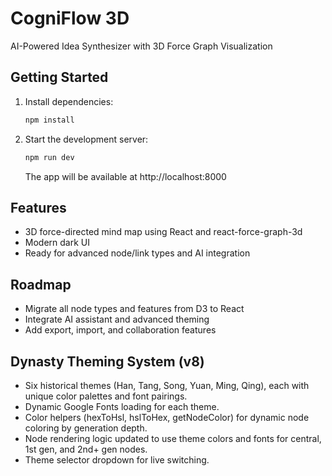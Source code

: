 # CogniFlow 3D

AI-Powered Idea Synthesizer with 3D Force Graph Visualization

## Getting Started

1. Install dependencies:
   ```sh
   npm install
   ```
2. Start the development server:
   ```sh
   npm run dev
   ```
   The app will be available at http://localhost:8000

## Features
- 3D force-directed mind map using React and react-force-graph-3d
- Modern dark UI
- Ready for advanced node/link types and AI integration

## Roadmap
- Migrate all node types and features from D3 to React
- Integrate AI assistant and advanced theming
- Add export, import, and collaboration features

## Dynasty Theming System (v8)
- Six historical themes (Han, Tang, Song, Yuan, Ming, Qing), each with unique color palettes and font pairings.
- Dynamic Google Fonts loading for each theme.
- Color helpers (hexToHsl, hslToHex, getNodeColor) for dynamic node coloring by generation depth.
- Node rendering logic updated to use theme colors and fonts for central, 1st gen, and 2nd+ gen nodes.
- Theme selector dropdown for live switching.